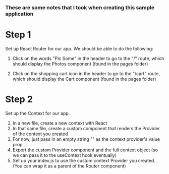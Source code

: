 ### These are some notes that I took when creating this sample application

# Step 1

Set up React Router for our app. We should be able to do the following:

1. Click on the words "Pic Some" in the header to go to the "/" route, which should display the Photos component (found in the pages folder)

2. Click on the shopping cart icon in the header to go to the "/cart" route, which should display the Cart component (found in the pages folder)

# Step 2

Set up the Context for our app.

1. In a new file, create a new context with React
2. In that same file, create a custom component that renders the Provider of the context you created
3. For now, just pass in an empty string "" as the context provider's value prop
4. Export the custom Provider component and the full context object (so we can pass it to the useContext hook eventually)
5. Set up your index.js to use the custom context Provider you created. (You can wrap it as a parent of the Router component)
